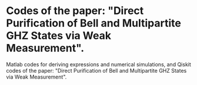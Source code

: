 # Codes of the paper: "Direct Purification of Bell and Multipartite GHZ States via Weak Measurement".
Matlab codes for deriving expressions and numerical simulations, and Qiskit codes of the paper: "Direct Purification of Bell and Multipartite GHZ States via Weak Measurement".
